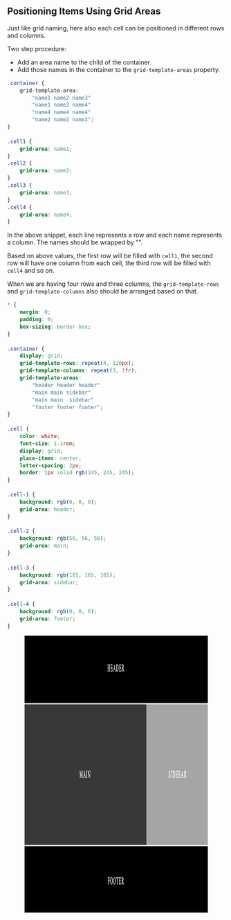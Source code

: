 ## Positioning Items Using Grid Areas

Just like grid naming, here also each cell can be positioned in different rows and columns.

Two step procedure:

- Add an area name to the child of the container.
- Add those names in the container to the `grid-template-areas` property.

```css
.container {
	grid-template-area:
		"name1 name2 name3"
		"name1 name2 name4"
		"name4 name4 name4"
		"name2 name2 name3";
}

.cell1 {
	grid-area: name1;
}
.cell2 {
	grid-area: name2;
}
.cell3 {
	grid-area: name3;
}
.cell4 {
	grid-area: name4;
}
```

In the above snippet, each line represents a row and each name represents a column. The names should be wrapped by "".

Based on above values, the first row will be filled with `cell1`, the second row will have one column from each cell, the third row will be filled with `cell4` and so on.

When we are having four rows and three columns, the `grid-template-rows` and `grid-template-columns` also should be arranged based on that.

```css
* {
	margin: 0;
	padding: 0;
	box-sizing: border-box;
}

.container {
	display: grid;
	grid-template-rows: repeat(4, 120px);
	grid-template-columns: repeat(3, 1fr);
	grid-template-areas:
		"header header header"
		"main main sidebar"
		"main main  sidebar"
		"footer footer footer";
}

.cell {
	color: white;
	font-size: 1.1rem;
	display: grid;
	place-items: center;
	letter-spacing: 2px;
	border: 1px solid rgb(245, 245, 245);
}

.cell-1 {
	background: rgb(0, 0, 0);
	grid-area: header;
}

.cell-2 {
	background: rgb(56, 56, 56);
	grid-area: main;
}

.cell-3 {
	background: rgb(165, 165, 165);
	grid-area: sidebar;
}

.cell-4 {
	background: rgb(0, 0, 0);
	grid-area: footer;
}
```

<figure>
<img src="../assets/grid-areas/area.png" height="640" width="862" alt="grid area">
</figure>
